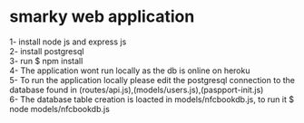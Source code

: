 # smarky web application

1- install node js and express js </br>
2- install postgresql </br>
3- run $ npm install</br>
4- The application wont run locally as the db is online on heroku</br>
5- To run the application locally please edit the postgresql connection to the database found in
(routes/api.js),(models/users.js),(paspport-init.js)</br>
6- The database table creation is loacted in models/nfcbookdb.js, to run it $ node models/nfcbookdb.js</br>

